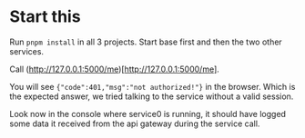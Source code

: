 # Start this

Run `pnpm install` in all 3 projects. Start base first and then the two other services.

Call (http://127.0.0.1:5000/me)[http://127.0.0.1:5000/me].

You will see `{"code":401,"msg":"not authorized!"}` in the browser. Which is the expected
answer, we tried talking to the service without a valid session.

Look now in the console where service0 is running, it should have logged some data it
received from the api gateway during the service call.
